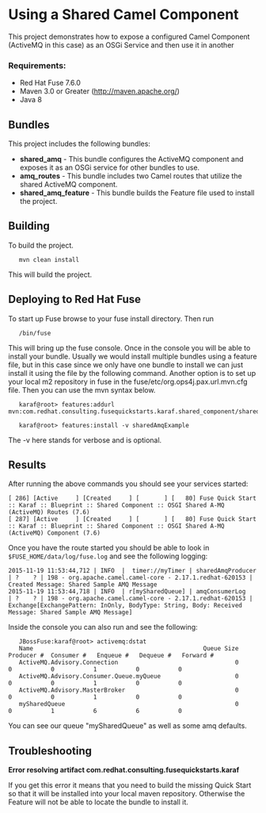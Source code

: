 Using a Shared Camel Component
====================================
This project demonstrates how to expose a configured Camel Component (ActiveMQ in this case) as an OSGi Service and then use it in another

### Requirements:
 * Red Hat Fuse 7.6.0
 * Maven 3.0 or Greater (http://maven.apache.org/)
 * Java 8

Bundles
-----------------------
This project includes the following bundles:

 * **shared_amq** - This bundle configures the ActiveMQ component and exposes it as an OSGi service for other bundles to use.
 * **amq_routes** - This bundle includes two Camel routes that utilize the shared ActiveMQ component.
 * **shared_amq_feature** - This bundle builds the Feature file used to install the project.

Building
-----------------------
To build the project.

       mvn clean install

This will build the project.

Deploying to Red Hat Fuse
-----------------------

To start up Fuse browse to your fuse install directory. Then run

       /bin/fuse

This will bring up the fuse console. Once in the console you will be able to install your bundle. Usually we would install multiple bundles using a feature file, but in this case since we only have one bundle to install we can just install it using the file by the following command. Another option is to set up your local m2 repository in fuse in the fuse/etc/org.ops4j.pax.url.mvn.cfg file. Then you can use the mvn syntax below.

       karaf@root> features:addurl mvn:com.redhat.consulting.fusequickstarts.karaf.shared_component/shared_amq_feature/7.6/xml/features

       karaf@root> features:install -v sharedAmqExample

The -v here stands for verbose and is optional.

Results
-----------------------
After running the above commands you should see your services started:

  	[ 286] [Active     ] [Created     ] [       ] [   80] Fuse Quick Start :: Karaf :: Blueprint :: Shared Component :: OSGI Shared A-MQ (ActiveMQ) Routes (7.6)
  	[ 287] [Active     ] [Created     ] [       ] [   80] Fuse Quick Start :: Karaf :: Blueprint :: Shared Component :: OSGI Shared A-MQ (ActiveMQ) Component (7.6)

Once you have the route started you should be able to look in `$FUSE_HOME/data/log/fuse.log` and see the following logging:

  	2015-11-19 11:53:44,712 | INFO  |  timer://myTimer | sharedAmqProducer   | ?    ? | 198 - org.apache.camel.camel-core - 2.17.1.redhat-620153 | Created Message: Shared Sample AMQ Message
  	2015-11-19 11:53:44,718 | INFO  | r[mySharedQueue] | amqConsumerLog      | ?    ? | 198 - org.apache.camel.camel-core - 2.17.1.redhat-620153 | Exchange[ExchangePattern: InOnly, BodyType: String, Body: Received Message: Shared Sample AMQ Message]


Inside the console you can also run and see the following:

       JBossFuse:karaf@root> activemq:dstat
       Name                                                Queue Size  Producer #  Consumer #   Enqueue #   Dequeue #   Forward #
       ActiveMQ.Advisory.Connection                                 0           0           0           1           0           0
       ActiveMQ.Advisory.Consumer.Queue.myQueue                     0           0           0           1           0           0
       ActiveMQ.Advisory.MasterBroker                               0           0           0           1           0           0
       mySharedQueue                                                0           0           1           6           6           0

You can see our queue "mySharedQueue" as well as some amq defaults.

Troubleshooting
-----------------------

**Error resolving artifact com.redhat.consulting.fusequickstarts.karaf**

  If you get this error it means that you need to build the missing Quick Start so that it will be installed into your local maven repository. Otherwise the Feature will not be able to locate the bundle to install it.
